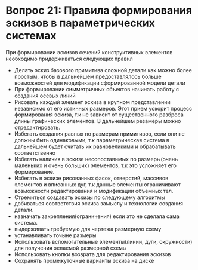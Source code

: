 # Вопрос 21: Правила формирования эскизов в параметрических системах

При формировании эскизов сечений конструктивных элементов необходимо придерживаться следующих правил
* Делать эскиз базового примитива сложной детали как можно более простым, чтобы в дальнейшем предоставлялось больше возможностей для модификации сформированной модели детали
* При формировании симметричных объектов начинать работу с создания осевых линий
* Рисовать каждый элемент эскиза в крупном представлении независимо от его истинных размеров. Этот прием ускорит процесс формирования эскиза, т.к не зависит от существенного разброса длины графических элементов. В дальнейшем резамеры можно отредактировать.
* Избегать создания равных по размерам примитивов, если они не должны быть одинаковыми, т.к параметрическая система в дальнейшем будет считать их равновеликими и обрабатывать соответственно
* Избегать наличия в эскизе несопоставимых по размеры(очень маленьких и очень больших) элементов, т.к это усложняет его формирование.
* Избегать в эскизе рисованных фасок, отверстий, массивов элементов и вписанных дуг, т.к данные элементы ограничивают возможности редактирования и модификации объемных тел.
* Стремиться создавать эскизы по следующему алгоритмы
 * добиваться соответствия эскиза замыслу и технологии создания детали.
 * назначать закрепления(ограничения) если это не сделала сама система.
 * выдерживать требуемую для чертежа размерную схему
 * устанавливать точыне размеры
* Использовать вспомогательные элементы(линии, дуги, окружности) для получения эелаемой размерной схемы
* Использовать кнопки возврата для редактирования эскизов
* Сохранять промежуточные варианты эскиза на диске

